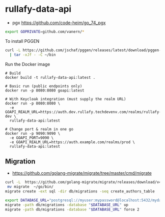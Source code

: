 # rullafy-data-api





- pgx https://github.com/code-heim/go_74_pgx

```bash
export GOPRIVATE=github.com/vanern/*
```

To install PGGEN 
```bash
curl -L https://github.com/jschaf/pggen/releases/latest/download/pggen-linux-amd64.tar.xz \
  | tar -xJf - -C ~/bin

```

Run the Docker image 

```
# Build
docker build -t rullafy-data-api:latest .

# Basic run (public endpoints only)
docker run -p 8080:8080 goapi:latest

# With Keycloak integration (must supply the realm URL)
docker run -p 8080:8080 \
  -e GOAPI_REALM_URL=https://auth.dev.rullafy.techdevenv.com/realms/rullafy-dev \
  rullafy-data-api:latest

# Change port & realm in one go
docker run -p 9090:9090 \
  -e GOAPI_PORT=9090 \
  -e GOAPI_REALM_URL=https://auth.example.com/realms/prod \
  rullafy-data-api:latest

```
## Migration
- https://github.com/golang-migrate/migrate/tree/master/cmd/migrate

```bash
curl -L  https://github.com/golang-migrate/migrate/releases/download/v4.18.3/migrate.linux-amd64.tar.gz  | tar xvz
 mv migrate  ~/go/bin/
migrate create -ext sql -dir db/migrations -seq create_authors_table

export DATABASE_URL="postgresql://myuser:mypassword@localhost:5432/mydatabase?sslmode=disable"
migrate -path db/migrations -database "$DATABASE_URL" up
migrate -path db/migrations -database "$DATABASE_URL" force 2

```